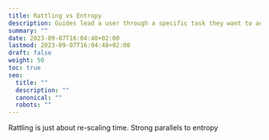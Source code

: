 ```yaml
---
title: Rattling vs Entropy
description: Guides lead a user through a specific task they want to accomplish, often with a sequence of steps.
summary: ""
date: 2023-09-07T16:04:48+02:00
lastmod: 2023-09-07T16:04:48+02:00
draft: false
weight: 50
toc: true
seo:
  title: ""
  description: ""
  canonical: ""
  robots: ""
---
```


Rattling is just about re-scaling time. Strong parallels to entropy